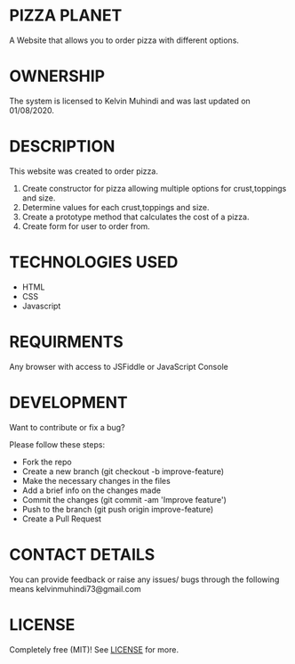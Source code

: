 # PIZZA PLANET
<p>A Website that allows you to order pizza with different options.</p>

# OWNERSHIP
<p>The system is licensed to Kelvin Muhindi and was last updated on 01/08/2020.</p>

# DESCRIPTION
<p>This website was created to order pizza.</p>
<ol>
<li>Create constructor for pizza allowing multiple options for crust,toppings and size.</li>
<li>Determine values for each crust,toppings and size.</li>
<li>Create a prototype method that calculates the cost of a pizza.</li>
<li>Create form for user to order from.</li>
</ol>

# TECHNOLOGIES USED
<ul>
  <li>HTML</li>
  <li>CSS</li>
  <li>Javascript</li>
</ul>

# REQUIRMENTS
<p>Any browser with access to JSFiddle or JavaScript Console </p>

# DEVELOPMENT

<p>Want to contribute or fix a bug?</p>

<P>Please follow these steps:</p>

<ul>
<li>Fork the repo</li>
<li>Create a new branch (git checkout -b improve-feature)</li>
<li>Make the necessary changes in the files</li>
<li>Add a brief info on the changes made</li>
<li>Commit the changes (git commit -am 'Improve feature')</li>
<li>Push to the branch (git push origin improve-feature)</li>
<li>Create a Pull Request</li>
</ul>

# CONTACT DETAILS
<p>You can provide feedback or raise any issues/ bugs through the following means kelvinmuhindi73@gmail.com </p>

# LICENSE
Completely free (MIT)! See [LICENSE](LICENSE) for more.
